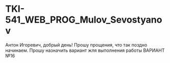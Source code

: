 # TKI-541_WEB_PROG_Mulov_Sevostyanov

Антон Игоревич, добрый день! Прошу прощения, что так поздно начинаем. Прошу назначить вариант жля выполнения работы 
ВАРИАНТ №16
